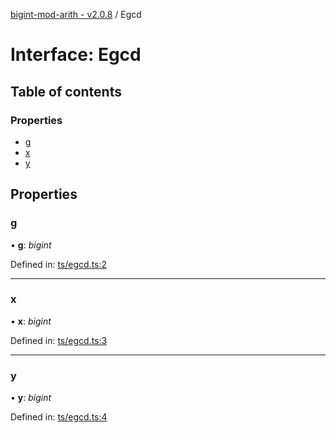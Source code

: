 [bigint-mod-arith - v2.0.8](../API.md) / Egcd

# Interface: Egcd

## Table of contents

### Properties

- [g](egcd.md#g)
- [x](egcd.md#x)
- [y](egcd.md#y)

## Properties

### g

• **g**: *bigint*

Defined in: [ts/egcd.ts:2](https://github.com/juanelas/bigint-mod-arith/blob/fd780cb/src/ts/egcd.ts#L2)

___

### x

• **x**: *bigint*

Defined in: [ts/egcd.ts:3](https://github.com/juanelas/bigint-mod-arith/blob/fd780cb/src/ts/egcd.ts#L3)

___

### y

• **y**: *bigint*

Defined in: [ts/egcd.ts:4](https://github.com/juanelas/bigint-mod-arith/blob/fd780cb/src/ts/egcd.ts#L4)
